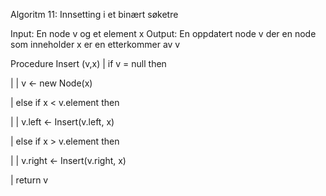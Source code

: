 Algoritm 11: Innsetting i et binært søketre

Input: En node v og et element x
Output: En oppdatert node v der en node som inneholder x er en etterkommer av v

Procedure Insert (v,x)
|   if v = null then

|   |   v <- new Node(x)

|   else if x < v.element then

|   |   v.left <- Insert(v.left, x)

|   else if x > v.element then

|   |   v.right <- Insert(v.right, x)

|   return v
